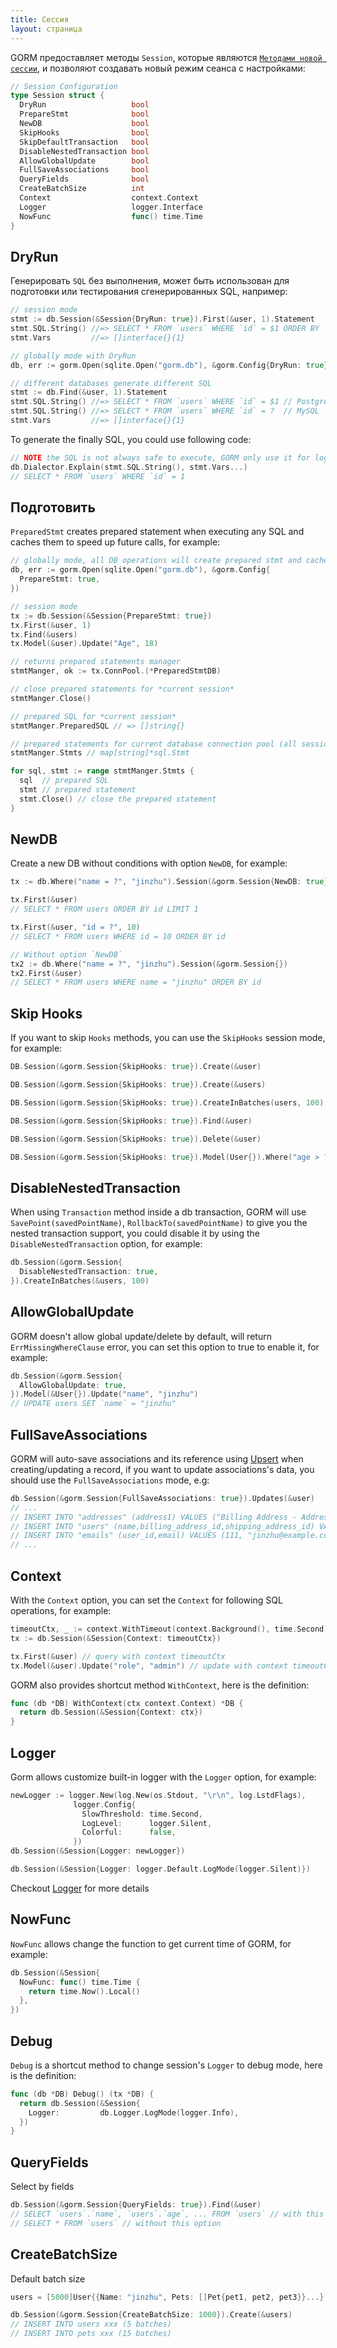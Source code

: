 ```yaml
---
title: Сессия
layout: страница
---
```


GORM предоставляет методы `Session`, которые являются [`Методами новой сессии`](method_chaining.html), и позволяют создавать новый режим сеанса с настройками:

```go
// Session Configuration
type Session struct {
  DryRun                   bool
  PrepareStmt              bool
  NewDB                    bool
  SkipHooks                bool
  SkipDefaultTransaction   bool
  DisableNestedTransaction bool
  AllowGlobalUpdate        bool
  FullSaveAssociations     bool
  QueryFields              bool
  CreateBatchSize          int
  Context                  context.Context
  Logger                   logger.Interface
  NowFunc                  func() time.Time
}
```

## DryRun

Генерировать `SQL` без выполнения, может быть использован для подготовки или тестирования сгенерированных SQL, например:

```go
// session mode
stmt := db.Session(&Session{DryRun: true}).First(&user, 1).Statement
stmt.SQL.String() //=> SELECT * FROM `users` WHERE `id` = $1 ORDER BY `id`
stmt.Vars         //=> []interface{}{1}

// globally mode with DryRun
db, err := gorm.Open(sqlite.Open("gorm.db"), &gorm.Config{DryRun: true})

// different databases generate different SQL
stmt := db.Find(&user, 1).Statement
stmt.SQL.String() //=> SELECT * FROM `users` WHERE `id` = $1 // PostgreSQL
stmt.SQL.String() //=> SELECT * FROM `users` WHERE `id` = ?  // MySQL
stmt.Vars         //=> []interface{}{1}
```

To generate the finally SQL, you could use following code:

```go
// NOTE the SQL is not always safe to execute, GORM only use it for logs, it might cause SQL injection
db.Dialector.Explain(stmt.SQL.String(), stmt.Vars...)
// SELECT * FROM `users` WHERE `id` = 1
```

## Подготовить

`PreparedStmt` creates prepared statement when executing any SQL and caches them to speed up future calls, for example:

```go
// globally mode, all DB operations will create prepared stmt and cache them
db, err := gorm.Open(sqlite.Open("gorm.db"), &gorm.Config{
  PrepareStmt: true,
})

// session mode
tx := db.Session(&Session{PrepareStmt: true})
tx.First(&user, 1)
tx.Find(&users)
tx.Model(&user).Update("Age", 18)

// returns prepared statements manager
stmtManger, ok := tx.ConnPool.(*PreparedStmtDB)

// close prepared statements for *current session*
stmtManger.Close()

// prepared SQL for *current session*
stmtManger.PreparedSQL // => []string{}

// prepared statements for current database connection pool (all sessions)
stmtManger.Stmts // map[string]*sql.Stmt

for sql, stmt := range stmtManger.Stmts {
  sql  // prepared SQL
  stmt // prepared statement
  stmt.Close() // close the prepared statement
}
```

## NewDB

Create a new DB without conditions with option `NewDB`, for example:

```go
tx := db.Where("name = ?", "jinzhu").Session(&gorm.Session{NewDB: true})

tx.First(&user)
// SELECT * FROM users ORDER BY id LIMIT 1

tx.First(&user, "id = ?", 10)
// SELECT * FROM users WHERE id = 10 ORDER BY id

// Without option `NewDB`
tx2 := db.Where("name = ?", "jinzhu").Session(&gorm.Session{})
tx2.First(&user)
// SELECT * FROM users WHERE name = "jinzhu" ORDER BY id
```

## Skip Hooks

If you want to skip `Hooks` methods, you can use the `SkipHooks` session mode, for example:

```go
DB.Session(&gorm.Session{SkipHooks: true}).Create(&user)

DB.Session(&gorm.Session{SkipHooks: true}).Create(&users)

DB.Session(&gorm.Session{SkipHooks: true}).CreateInBatches(users, 100)

DB.Session(&gorm.Session{SkipHooks: true}).Find(&user)

DB.Session(&gorm.Session{SkipHooks: true}).Delete(&user)

DB.Session(&gorm.Session{SkipHooks: true}).Model(User{}).Where("age > ?", 18).Updates(&user)
```

## DisableNestedTransaction

When using `Transaction` method inside a db transaction, GORM will use `SavePoint(savedPointName)`, `RollbackTo(savedPointName)` to give you the nested transaction support, you could disable it by using the `DisableNestedTransaction` option, for example:

```go
db.Session(&gorm.Session{
  DisableNestedTransaction: true,
}).CreateInBatches(&users, 100)
```

## AllowGlobalUpdate

GORM doesn't allow global update/delete by default, will return `ErrMissingWhereClause` error, you can set this option to true to enable it, for example:

```go
db.Session(&gorm.Session{
  AllowGlobalUpdate: true,
}).Model(&User{}).Update("name", "jinzhu")
// UPDATE users SET `name` = "jinzhu"
```

## FullSaveAssociations

GORM will auto-save associations and its reference using [Upsert](create.html#upsert) when creating/updating a record, if you want to update associations's data, you should use the `FullSaveAssociations` mode, e.g:

```go
db.Session(&gorm.Session{FullSaveAssociations: true}).Updates(&user)
// ...
// INSERT INTO "addresses" (address1) VALUES ("Billing Address - Address 1"), ("Shipping Address - Address 1") ON DUPLICATE KEY SET address1=VALUES(address1);
// INSERT INTO "users" (name,billing_address_id,shipping_address_id) VALUES ("jinzhu", 1, 2);
// INSERT INTO "emails" (user_id,email) VALUES (111, "jinzhu@example.com"), (111, "jinzhu-2@example.com") ON DUPLICATE KEY SET email=VALUES(email);
// ...
```

## Context

With the `Context` option, you can set the `Context` for following SQL operations, for example:

```go
timeoutCtx, _ := context.WithTimeout(context.Background(), time.Second)
tx := db.Session(&Session{Context: timeoutCtx})

tx.First(&user) // query with context timeoutCtx
tx.Model(&user).Update("role", "admin") // update with context timeoutCtx
```

GORM also provides shortcut method `WithContext`,  here is the definition:

```go
func (db *DB) WithContext(ctx context.Context) *DB {
  return db.Session(&Session{Context: ctx})
}
```

## Logger

Gorm allows customize built-in logger with the `Logger` option, for example:

```go
newLogger := logger.New(log.New(os.Stdout, "\r\n", log.LstdFlags),
              logger.Config{
                SlowThreshold: time.Second,
                LogLevel:      logger.Silent,
                Colorful:      false,
              })
db.Session(&Session{Logger: newLogger})

db.Session(&Session{Logger: logger.Default.LogMode(logger.Silent)})
```

Checkout [Logger](logger.html) for more details

## NowFunc

`NowFunc` allows change the function to get current time of GORM, for example:

```go
db.Session(&Session{
  NowFunc: func() time.Time {
    return time.Now().Local()
  },
})
```

## Debug

`Debug` is a shortcut method to change session's `Logger` to debug mode,  here is the definition:

```go
func (db *DB) Debug() (tx *DB) {
  return db.Session(&Session{
    Logger:         db.Logger.LogMode(logger.Info),
  })
}
```

## QueryFields

Select by fields

```go
db.Session(&gorm.Session{QueryFields: true}).Find(&user)
// SELECT `users`.`name`, `users`.`age`, ... FROM `users` // with this option
// SELECT * FROM `users` // without this option
```

## CreateBatchSize

Default batch size

```go
users = [5000]User{{Name: "jinzhu", Pets: []Pet{pet1, pet2, pet3}}...}

db.Session(&gorm.Session{CreateBatchSize: 1000}).Create(&users)
// INSERT INTO users xxx (5 batches)
// INSERT INTO pets xxx (15 batches)
```
